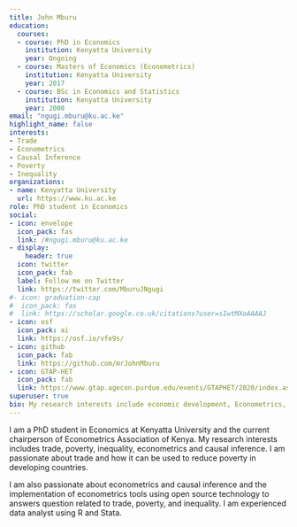 ```yaml
---
title: John Mburu
education:
  courses:
  - course: PhD in Economics
    institution: Kenyatta University
    year: Ongoing
  - course: Masters of Economics (Econometrics)
    institution: Kenyatta University
    year: 2017
  - course: BSc in Economics and Statistics
    institution: Kenyatta University
    year: 2008
email: "ngugi.mburu@ku.ac.ke"
highlight_name: false
interests:
- Trade
- Econometrics
- Causal Inference
- Poverty
- Inequality
organizations:
- name: Kenyatta University
  url: https://www.ku.ac.ke
role: PhD student in Economics
social:
- icon: envelope
  icon_pack: fas
  link: /#ngugi.mburu@ku.ac.ke
- display:
    header: true
  icon: twitter
  icon_pack: fab
  label: Follow me on Twitter
  link: https://twitter.com/MburuJNgugi
#- icon: graduation-cap
#  icon_pack: fas
#  link: https://scholar.google.co.uk/citations?user=sIwtMXoAAAAJ
- icon: osf
  icon_pack: ai
  link: https://osf.io/vfe9s/
- icon: github
  icon_pack: fab
  link: https://github.com/mrJohnMburu
- icon: GTAP-HET
  icon_pack: fab
  link: https://www.gtap.agecon.purdue.edu/events/GTAPHET/2020/index.aspx
superuser: true
bio: My research interests include economic development, Econometrics, and causal inference.
---
```


I am a PhD student in Economics at Kenyatta University and the current chairperson of Econometrics Association of Kenya. My research interests includes trade, poverty, inequality, econometrics and causal inference. I am passionate about trade and how it can be used to reduce poverty in developing countries. 

I am also passionate about econometrics and causal inference and the implementation of econometrics tools using open source technology to answers question related to trade, poverty, and inequality. I am experienced data analyst using R and Stata. 

